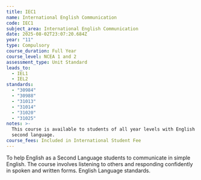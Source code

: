 ```yaml
---
title: IEC1
name: International English Communication
code: IEC1
subject_area: International English Communication
date: 2025-08-02T23:07:20.684Z
year: "11"
type: Compulsory
course_duration: Full Year
course_level: NCEA 1 and 2
assessment_type: Unit Standard
leads_to:
  - IEL1
  - IEL2
standards:
  - "30984"
  - "30988"
  - "31013"
  - "31014"
  - "31020"
  - "31025"
notes: >-
  This course is available to students of all year levels with English as a
  second language.
course_fees: Included in International Student Fee
---
```

To help English as a Second Language students to communicate in simple English. The course involves listening to others and responding confidently in spoken and written forms. English Language standards.
